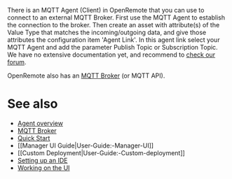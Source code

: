 There is an MQTT Agent (Client) in OpenRemote that you can use to connect to an external MQTT Broker. First use the MQTT Agent to establish the connection to the broker. Then create an asset with attribute(s) of the Value Type that matches the incoming/outgoing data, and give those attributes the configuration item 'Agent Link'. In this agent link select your MQTT Agent and add the parameter Publish Topic or Subscription Topic. 
We have no extensive documentation yet, and recommend to [check our forum](https://forum.openremote.io/t/mqtt-agents-publish-subscription/985). 

OpenRemote also has an [MQTT Broker](https://github.com/openremote/openremote/wiki/User-Guide%3A-Manager-APIs#mqtt-api-mqtt-broker) (or MQTT API). 

# See also

- [Agent overview](https://github.com/openremote/openremote/wiki/User-Guide%3A-Agent-Overview)
- [MQTT Broker](https://github.com/openremote/openremote/wiki/User-Guide%3A-Manager-APIs#mqtt-api-mqtt-broker)
- [Quick Start](https://github.com/openremote/openremote/blob/master/README.md)
- [[Manager UI Guide|User-Guide:-Manager-UI]]
- [[Custom Deployment|User-Guide:-Custom-deployment]]
- [Setting up an IDE](https://github.com/openremote/openremote/wiki/Developer-Guide%3A-Setting-up-an-IDE)
- [Working on the UI](https://github.com/openremote/openremote/wiki/Developer-Guide%3A-UI-apps-and-components)